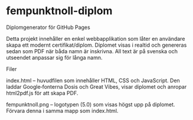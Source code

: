 # fempunktnoll-diplom
Diplomgenerator för GitHub Pages

Detta projekt innehåller en enkel webbapplikation som låter en användare skapa ett modernt certifikat/diplom. Diplomet visas i realtid och genereras sedan som PDF när båda namn är inskrivna. All text är på svenska och utseendet anpassar sig för långa namn.

Filer

index.html – huvudfilen som innehåller HTML, CSS och JavaScript. Den laddar Google‑fonterna Dosis och Great Vibes, visar diplomet och anropar html2pdf.js för att skapa PDF.

fempunktnoll.png – logotypen (5.0) som visas högst upp på diplomet. Förvara denna i samma mapp som index.html.
